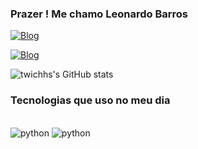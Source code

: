 ###  Prazer ! Me chamo Leonardo Barros
[![Blog](https://img.shields.io/badge/LinkedIn-0077B5?style=for-the-badge&logo=linkedin&logoColor=white)](https://www.linkedin.com/in/leonardo-barros-07330822a/)  

[![Blog](https://img.shields.io/badge/Instagram-E4405F?style=for-the-badge&logo=instagram&logoColor=white)](https://www.instagram.com/barrinhosl/)

![twichhs's GitHub stats](https://github-readme-stats.vercel.app/api?username=twichhs&theme=gotham&show_icons=true)

### Tecnologias que uso no meu dia
<div style="display: inline_block"><br/>
<img aling="center" alt= "python" src="https://img.shields.io/badge/Python-3776AB?style=for-the-badge&logo=python&logoColor=white"/>
<img  aling="center" alt= "python" src="https://img.shields.io/badge/MySQL-00000F?style=for-the-badge&logo=mysql&logoColor=white"/>

</div>
